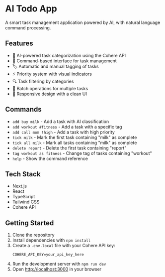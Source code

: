 # AI Todo App

A smart task management application powered by AI, with natural language command processing.

## Features

- 🧠 AI-powered task categorization using the Cohere API
- 💬 Command-based interface for task management
- 🏷️ Automatic and manual tagging of tasks
- ⚡ Priority system with visual indicators
- 🔍 Task filtering by categories
- 💼 Batch operations for multiple tasks
- 📱 Responsive design with a clean UI

## Commands

- `add buy milk` - Add a task with AI classification
- `add workout #fitness` - Add a task with a specific tag
- `add call mom !high` - Add a task with high priority
- `tick milk` - Mark the first task containing "milk" as complete
- `tick all milk` - Mark all tasks containing "milk" as complete
- `delete report` - Delete the first task containing "report"
- `tag workout as fitness` - Change tag of tasks containing "workout"
- `help` - Show the command reference

## Tech Stack

- Next.js
- React
- TypeScript
- Tailwind CSS
- Cohere API

## Getting Started

1. Clone the repository
2. Install dependencies with `npm install`
3. Create a `.env.local` file with your Cohere API key:
   ```
   COHERE_API_KEY=your_api_key_here
   ```
4. Run the development server with `npm run dev`
5. Open [http://localhost:3000](http://localhost:3000) in your browser 